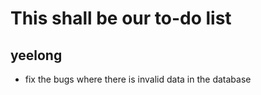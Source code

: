 # This shall be our to-do list

## yeelong
- fix the bugs where there is invalid data in the database